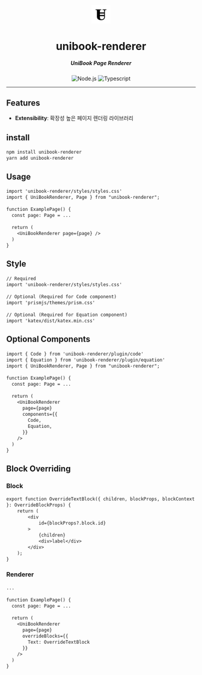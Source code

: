 <p align="center">
  <img src="./assets/logo.png" width="10%" alt="Unibook" />
</p>
<h1 align="center">unibook-renderer</h1>
<h5 align="center">UniBook Page Renderer</h5>
<p align="center">
  <img alt="Node.js" src="https://img.shields.io/npm/v/unibook-renderer"/>
  <img alt="Typescript" src="https://img.shields.io/badge/Language-Typescript-blue?logo=typescript"/>
</p>

---
## Features
* **Extensibility**: 확장성 높은 페이지 렌더링 라이브러리

## install

```
npm install unibook-renderer
yarn add unibook-renderer
```

## Usage

```tsx
import 'unibook-renderer/styles/styles.css'
import { UniBookRenderer, Page } from "unibook-renderer";

function ExamplePage() {
  const page: Page = ...

  return (
    <UniBookRenderer page={page} />
  )
}
```

## Style

```tsx
// Required
import 'unibook-renderer/styles/styles.css'

// Optional (Required for Code component)
import 'prismjs/themes/prism.css'

// Optional (Required for Equation component)
import 'katex/dist/katex.min.css'
```

## Optional Components

```tsx
import { Code } from 'unibook-renderer/plugin/code'
import { Equation } from 'unibook-renderer/plugin/equation'
import { UniBookRenderer, Page } from "unibook-renderer";

function ExamplePage() {
  const page: Page = ...

  return (
    <UniBookRenderer
      page={page}
      components={{
        Code,
        Equation,
      }}
    />
  )
}
```

## Block Overriding

### Block

```tsx
export function OverrideTextBlock({ children, blockProps, blockContext }: OverrideBlockProps) {
    return (
        <div
            id={blockProps?.block.id}
        >
            {children}
            <div>label</div>
        </div>
    );
}
```

### Renderer

```tsx
...

function ExamplePage() {
  const page: Page = ...

  return (
    <UniBookRenderer
      page={page}
      overrideBlocks={{
        Text: OverrideTextBlock
      }}
    />
  )
}
```
